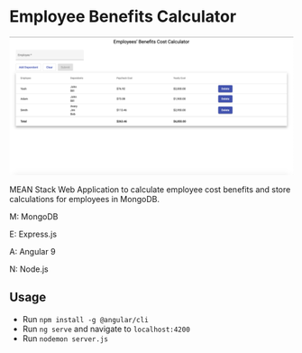 # Employee Benefits Calculator

![](employee-benefits.png)

MEAN Stack Web Application to calculate employee cost benefits and store calculations for employees in MongoDB.

M: MongoDB

E: Express.js

A: Angular 9 

N: Node.js

## Usage
* Run `npm install -g @angular/cli`
* Run `ng serve` and navigate to `localhost:4200`
* Run `nodemon server.js`
